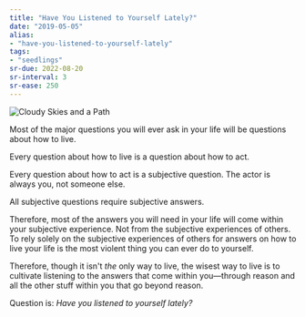 ```yaml
---
title: "Have You Listened to Yourself Lately?"
date: "2019-05-05"
alias:
- "have-you-listened-to-yourself-lately"
tags:
- "seedlings"
sr-due: 2022-08-20
sr-interval: 3
sr-ease: 250
---
```


![Cloudy Skies and a Path](essays/images/golden-road.jpg)

Most of the major questions you will ever ask in your life will be questions about how to live.

Every question about how to live is a question about how to act.

Every question about how to act is a subjective question. The actor is always you, not someone else.

All subjective questions require subjective answers.

Therefore, most of the answers you will need in your life will come within your subjective experience. Not from the subjective experiences of others. To rely solely on the subjective experiences of others for answers on how to live your life is the most violent thing you can ever do to yourself.

Therefore, though it isn't _the_ only way to live, the wisest way to live is to cultivate listening to the answers that come within you—through reason and all the other stuff within you that go beyond reason.

Question is: _Have you listened to yourself lately?_

